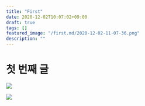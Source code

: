```yaml
---
title: "First"
date: 2020-12-02T10:07:02+09:00
draft: true
tags: []
featured_image: "/first.md/2020-12-02-11-07-36.png"
description: ""
---
```


# 첫 번째 글 

![](/first.md/2020-12-02-11-07-36.png)

![](/first.md/2020-12-02-11-08-01.png)

